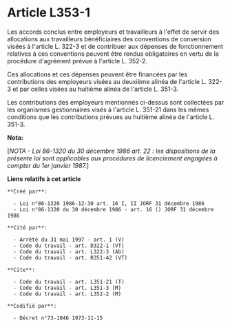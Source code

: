 # Article L353-1

Les accords conclus entre employeurs et travailleurs à l'effet de servir des allocations aux travailleurs bénéficiaires des
conventions de conversion visées à l'article L. 322-3 et de contribuer aux dépenses de fonctionnement relatives à ces
conventions peuvent être rendus obligatoires en vertu de la procédure d'agrément prévue à l'article L. 352-2.

Ces allocations et ces dépenses peuvent être financées par les contributions des employeurs visées au deuxième alinéa de
l'article L. 322-3 et par celles visées au huitième alinéa de l'article L. 351-3.

Les contributions des employeurs mentionnés ci-dessus sont collectées par les organismes gestionnaires visés à l'article L.
351-21 dans les mêmes conditions que les contributions prévues au huitième alinéa de l'article L. 351-3.

**Nota:**

[*NOTA - Loi 86-1320 du 30 décembre 1986 art. 22 : les dispositions de la présente loi sont applicables aux procédures de
licenciement engagées à compter du 1er janvier 1987.*]

**Liens relatifs à cet article**

	**Créé par**:

	  - Loi n°86-1320 1986-12-30 art. 16 I, II JORF 31 décembre 1986
	  - Loi n°86-1320 du 30 décembre 1986 - art. 16 () JORF 31 décembre 1986

	**Cité par**:

	  - Arrêté du 31 mai 1997 - art. 1 (V)
	  - Code du travail - art. D322-1 (VT)
	  - Code du travail - art. L322-3 (Ab)
	  - Code du travail - art. R351-42 (VT)

	**Cite**:

	  - Code du travail - art. L351-21 (T)
	  - Code du travail - art. L351-3 (M)
	  - Code du travail - art. L352-2 (M)

	**Codifié par**:

	  - Décret n°73-1046 1973-11-15
